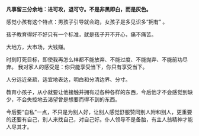 **凡事留三分余地：进可攻，退可守。不是非黑即白，而是灰色。**

感觉小孩有这个特点：男孩子引导就会跑，女孩子是多见识多“拥有” 。

孩子教育得好不好只有一个标准，就是孩子开不开心，痛不痛苦。

大地方，大市场，大钱赚。

时刻盯死目标，即使我再怎么样都不能放弃、不能过度、不能抛弃、不能前功尽弃。
我对家人的感受是：你只能享受当下，你只有享受当下。

人分远近亲疏，适宜地表达，明白和分清边界、分寸。

教育小孩子，从小就要让他接触并拥有过各种各样的东西，今后他才不会感觉到缺少，不会失控地去渴望曾是想要而得不到的东西。

今后要“自私”一点，不只是为别人好，让别人感觉舒服赞同别人附和别人，更重要的还要有自己，别人来找自己，对自己好。仆人领导不是备胎，有主人翁精神才能人尽其才。
